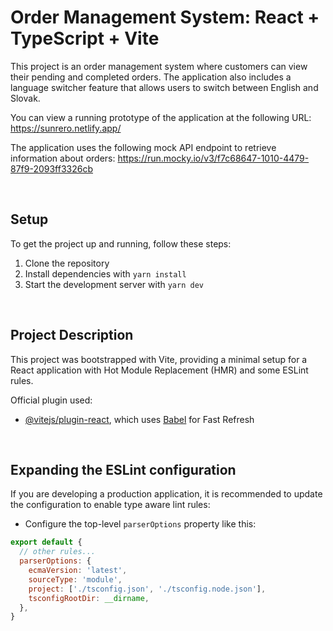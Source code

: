 # Order Management System: React + TypeScript + Vite

This project is an order management system where customers can view their pending and completed orders. 
The application also includes a language switcher feature that allows users to switch between English and Slovak. 

You can view a running prototype of the application at the following URL: https://sunrero.netlify.app/

The application uses the following mock API endpoint to retrieve information about orders: https://run.mocky.io/v3/f7c68647-1010-4479-87f9-2093ff3326cb

<br />

## Setup

To get the project up and running, follow these steps:

1. Clone the repository
2. Install dependencies with `yarn install`
3. Start the development server with `yarn dev`

<br />

## Project Description

This project was bootstrapped with Vite, providing a minimal setup for a React application with Hot Module Replacement (HMR) and some ESLint rules.

Official plugin used:

- [@vitejs/plugin-react](https://github.com/vitejs/vite-plugin-react/blob/main/packages/plugin-react/README.md), which uses [Babel](https://babeljs.io/) for Fast Refresh  

<br />

## Expanding the ESLint configuration

If you are developing a production application, it is recommended to update the configuration to enable type aware lint rules:

- Configure the top-level `parserOptions` property like this:

```js
export default {
  // other rules...
  parserOptions: {
    ecmaVersion: 'latest',
    sourceType: 'module',
    project: ['./tsconfig.json', './tsconfig.node.json'],
    tsconfigRootDir: __dirname,
  },
}